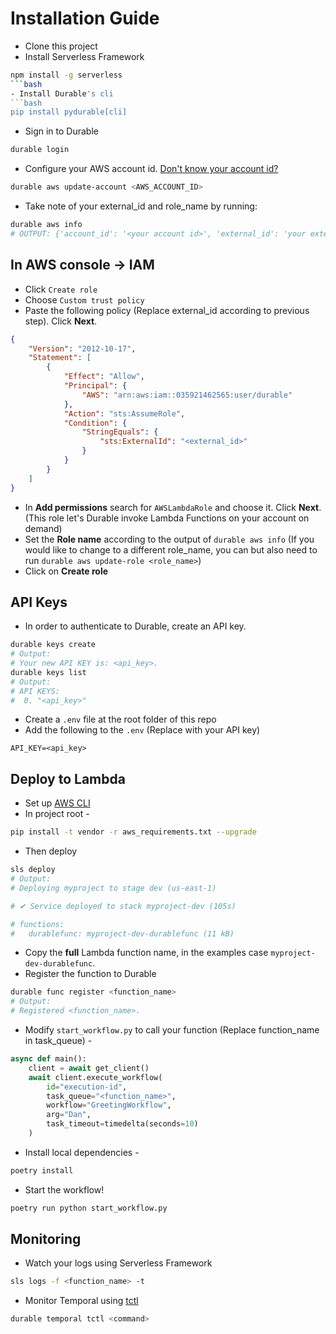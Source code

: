 # Installation Guide
- Clone this project
- Install Serverless Framework
```bash
npm install -g serverless
```bash
- Install Durable's cli
```bash
pip install pydurable[cli]
```
- Sign in to Durable
```bash
durable login
```
- Configure your AWS account id. [Don't know your account id?](https://docs.aws.amazon.com/IAM/latest/UserGuide/console_account-alias.html#ViewYourAWSId)
```bash
durable aws update-account <AWS_ACCOUNT_ID>
```
- Take note of your external_id and role_name by running:
```bash
durable aws info
# OUTPUT: {'account_id': '<your account id>', 'external_id': 'your external id', 'role_name': '<your role name>'}
```
## In AWS console &rarr; IAM
- Click `Create role`
- Choose `Custom trust policy`
- Paste the following policy (Replace external_id according to previous step). Click **Next**.
```json
{
    "Version": "2012-10-17",
    "Statement": [
        {
            "Effect": "Allow",
            "Principal": {
                "AWS": "arn:aws:iam::035921462565:user/durable"
            },
            "Action": "sts:AssumeRole",
            "Condition": {
                "StringEquals": {
                    "sts:ExternalId": "<external_id>"
                }
            }
        }
    ]
}
```
- In **Add permissions** search for `AWSLambdaRole` and choose it.  Click **Next**. (This role let's Durable invoke Lambda Functions on your account on demand)
- Set the **Role name** according to the output of `durable aws info` (If you would like to change to a different role_name, you can but also need to run `durable aws update-role <role_name>`)
- Click on **Create role**
## API Keys
- In order to authenticate to Durable, create an API key.
```bash
durable keys create
# Output:
# Your new API KEY is: <api_key>.
durable keys list
# Output:
# API KEYS:
#  0. "<api_key>"
```
- Create a `.env` file at the root folder of this repo
- Add the following to the `.env` (Replace with your API key)
```
API_KEY=<api_key>
```
## Deploy to Lambda
- Set up [AWS CLI](https://docs.aws.amazon.com/cli/latest/userguide/cli-chap-configure.html)
- In project root -
```bash
pip install -t vendor -r aws_requirements.txt --upgrade
```
- Then deploy
```bash
sls deploy
# Output:
# Deploying myproject to stage dev (us-east-1)

# ✔ Service deployed to stack myproject-dev (105s)

# functions:
#   durablefunc: myproject-dev-durablefunc (11 kB)
```
- Copy the **full** Lambda function name, in the examples case `myproject-dev-durablefunc`.
- Register the function to Durable
```bash
durable func register <function_name>
# Output:
# Registered <function_name>.
```
- Modify `start_workflow.py` to call your function (Replace function_name in task_queue) -
```python
async def main():
    client = await get_client()
    await client.execute_workflow(
        id="execution-id",
        task_queue="<function_name>",
        workflow="GreetingWorkflow",
        arg="Dan",
        task_timeout=timedelta(seconds=10)
    )
```
- Install local dependencies -
```bash
poetry install
```
- Start the workflow!
```bash
poetry run python start_workflow.py
```
## Monitoring
- Watch your logs using Serverless Framework
```bash
sls logs -f <function_name> -t
```
- Monitor Temporal using [tctl](https://docs.temporal.io/tctl-v1)
```bash
durable temporal tctl <command>
```